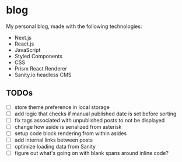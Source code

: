 # blog
My personal blog, made with the following technologies:
- Next.js
- React.js
- JavaScript
- Styled Components
- CSS
- Prism React Renderer
- Sanity.io headless CMS

## TODOs
- [ ] store theme preference in local storage
- [ ] add logic that checks if manual published date is set before sorting
- [ ] fix tags associated with unpublished posts to not be displayed
- [ ] change how aside is serialized from asterisk
- [ ] setup code block rendering from within asides
- [ ] add internal links between posts
- [ ] optimize loading data from Sanity
- [ ] figure out what's going on with blank spans around inline code?